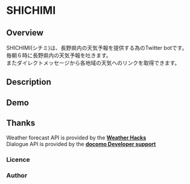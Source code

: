 SHICHIMI
===

## Overview
SHICHIMI(シチミ)は、長野県内の天気予報を提供する為のTwitter botです。  
毎朝６時に長野県内の天気予報を吐きます。  
またダイレクトメッセージから各地域の天気へのリンクを取得できます。

## Description

## Demo

## Thanks
Weather forecast API is provided by the __[Weather Hacks](http://weather.livedoor.com/weather_hacks/webservice)__  
Dialogue API is provided by the __[docomo Developer support](https://dev.smt.docomo.ne.jp/?p=index)__  

### Licence

### Author
